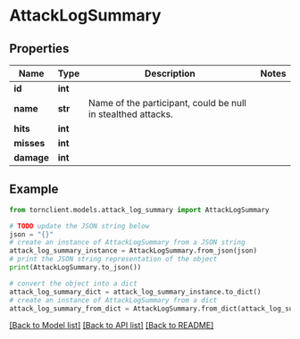 # AttackLogSummary


## Properties

Name | Type | Description | Notes
------------ | ------------- | ------------- | -------------
**id** | **int** |  | 
**name** | **str** | Name of the participant, could be null in stealthed attacks. | 
**hits** | **int** |  | 
**misses** | **int** |  | 
**damage** | **int** |  | 

## Example

```python
from tornclient.models.attack_log_summary import AttackLogSummary

# TODO update the JSON string below
json = "{}"
# create an instance of AttackLogSummary from a JSON string
attack_log_summary_instance = AttackLogSummary.from_json(json)
# print the JSON string representation of the object
print(AttackLogSummary.to_json())

# convert the object into a dict
attack_log_summary_dict = attack_log_summary_instance.to_dict()
# create an instance of AttackLogSummary from a dict
attack_log_summary_from_dict = AttackLogSummary.from_dict(attack_log_summary_dict)
```
[[Back to Model list]](../README.md#documentation-for-models) [[Back to API list]](../README.md#documentation-for-api-endpoints) [[Back to README]](../README.md)


